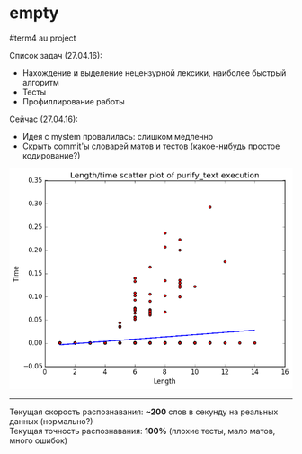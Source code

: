 empty
=======
#term4 au project

Список задач (27.04.16):

* Нахождение и выделение нецензурной лексики, наиболее быстрый алгоритм
* Тесты
* Профиллирование работы

Сейчас (27.04.16):

* Идея с mystem провалилась: слишком медленно
* Скрыть commit'ы словарей матов и тестов (какое-нибудь простое кодирование?)

![Граффик](src/test/resources/plots/length_time_plot.png "Граффик") <br />
<!--
![Граффик](src/test/resources/plots/length_number_plot.png "Граффик")
-->

***

Текущая скорость распознавания: **~200** слов в секунду на реальных данных (нормально?) <br />
Текущая точность распознавания: **100%** (плохие тесты, мало матов, много ошибок)





